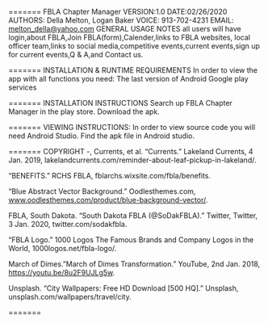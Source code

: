 =======
FBLA Chapter Manager VERSION:1.0 DATE:02/26/2020
AUTHORS: Della Melton, Logan Baker 
VOICE: 913-702-4231
EMAIL: melton_della@yahoo.com
GENERAL USAGE NOTES
all users will have login,about FBLA,Join FBLA(form),Calender,links to FBLA websites,
local officer team,links to social media,competitive events,current events,sign up 
for current events,Q & A,and Contact us.

=======
INSTALLATION & RUNTIME REQUIREMENTS
In order to view the app with all functions you need:
The last version of Android
Google play services

=======
INSTALLATION INSTRUCTIONS
Search up FBLA Chapter Manager in the play store.
Download the apk. 

=======
VIEWING INSTRUCTIONS:
In order to view source code you will need Android Studio.
Find the apk file in Android studio. 

=======
COPYRIGHT
-, Currents, et al. “Currents.” Lakeland Currents, 4 Jan. 2019, 
   lakelandcurrents.com/reminder-about-leaf-pickup-in-lakeland/.

“BENEFITS.” RCHS FBLA, fblarchs.wixsite.com/fbla/benefits.

“Blue Abstract Vector Background.” Oodlesthemes.com, 
  www.oodlesthemes.com/product/blue-background-vector/.

FBLA, South Dakota. “South Dakota FBLA (@SoDakFBLA).” 
  Twitter, Twitter, 3 Jan. 2020, twitter.com/sodakfbla.

“FBLA Logo.” 1000 Logos The Famous Brands and Company Logos in the World, 
  1000logos.net/fbla-logo/.

March of Dimes.”March of Dimes Transformation.” YouTube, 2nd Jan. 2018, 
  https://youtu.be/8u2F9UJLg5w.

Unsplash. “City Wallpapers: Free HD Download [500 HQ].” Unsplash, 
   unsplash.com/wallpapers/travel/city.

=======
